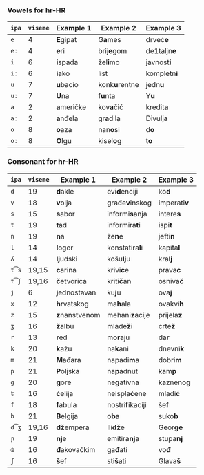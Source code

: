 ### Vowels for hr-HR

| `ipa` | `viseme` | Example 1       | Example 2          | Example 3     |
|-------|----------|-----------------|--------------------|---------------|
| `e`   | 4        | **E**gipat      | G**a**mes          | drveć**e**    |
| `eː`  | 4        | **e**ri         | brij**e**gom       | de1taljn**e** |
| `i`   | 6        | **i**spada      | žel**i**mo         | javnost**i**  |
| `iː`  | 6        | **i**ako        | l**i**st           | kompletn**i** |
| `u`   | 7        | **u**bacio      | konk**u**rentne    | jedn**u**     |
| `uː`  | 7        | **U**na         | f**u**nta          | Y**u**        |
| `a`   | 2        | **a**meričke    | kov**a**čić        | kredit**a**   |
| `aː`  | 2        | **a**nđela      | gr**a**dila        | Divulj**a**   |
| `o`   | 8        | **o**aza        | nan**o**si         | d**o**        |
| `oː`  | 8        | **O**lgu        | kisel**o**g        | t**o**        |

### Consonant for hr-HR

| `ipa` | `viseme` | Example 1       | Example 2          | Example 3     |
|-------|----------|-----------------|--------------------|---------------|
| `d`   | 19       | **d**akle       | evi**d**enciji     | ko**d**       |
| `v`   | 18       | **v**olja       | građe**v**inskog   | imperati**v** |
| `s`   | 15       | **s**abor       | informi**s**anja   | intere**s**   |
| `t`   | 19       | **t**ad         | informira**t**i    | ispi**t**     |
| `n`   | 19       | **n**a          | že**n**e           | jefti**n**    |
| `l`   | 14       | **l**ogor       | konstatira**l**i   | kapita**l**   |
| `ʎ`   | 14       | **lj**udski     | košu**lj**u        | kra**lj**     |
| `t͡s` | 19,15    | **c**arina      | krivi**c**e        | prava**c**    |
| `t͡ʃ` | 19,16    | **č**etvorica   | kriti**č**an       | osniva**č**   |
| `j`   | 6        | **j**ednostavan | ku**j**u           | ova**j**      |
| `x`   | 12       | **h**rvatskog   | ma**h**ala         | ovakvi**h**   |
| `z`   | 15       | **z**nanstvenom | mehani**z**acije   | prijela**z**  |
| `ʒ`   | 16       | **ž**albu       | mlade**ž**i        | crte**ž**     |
| `r`   | 13       | **r**ed         | mo**r**aju         | da**r**       |
| `k`   | 20       | **k**ažu        | na**k**ani         | dnevni**k**   |
| `m`   | 21       | **M**ađara      | napadi**m**a       | dobri**m**    |
| `p`   | 21       | **P**oljska     | na**p**adnut       | kam**p**      |
| `g`   | 20       | **g**ore        | ne**g**ativna      | kazneno**g**  |
| `ʨ`   | 16       | **ć**elija      | neispla**ć**ene    | mladi**ć**    |
| `f`   | 18       | **f**abula      | nostri**f**ikaciji | še**f**       |
| `b`   | 21       | **B**elgija     | o**b**a            | suko**b**     |
| `d͡ʒ` | 19,16    | **dž**empera    | Ili**dž**e         | Geor**ge**    |
| `ɲ`   | 19       | **nj**e         | emitira**nj**a     | stupa**nj**   |
| `ʥ`   | 16       | **đ**akovačkim  | ga**đ**ati         | vo**đ**       |
| `ʃ`   | 16       | **š**ef         | sti**š**ati        | Glava**š**    |